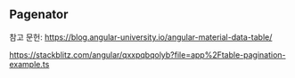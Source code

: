 ## Pagenator





참고 문헌: <https://blog.angular-university.io/angular-material-data-table/>

<https://stackblitz.com/angular/qxxpqbqolyb?file=app%2Ftable-pagination-example.ts>